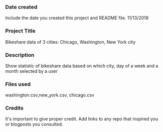 ### Date created
Include the date you created this project and README file.
11/13/2018
### Project Title
Bikeshare data of 3 cities: Chicago, Washington, New York city

### Description
Show statistic of bikeshare data based on which city, day of a week and a month selected by a user

### Files used
washington.csv,new_york.csv, chicago.csv

### Credits
It's important to give proper credit. Add links to any repo that inspired you or blogposts you consulted.
